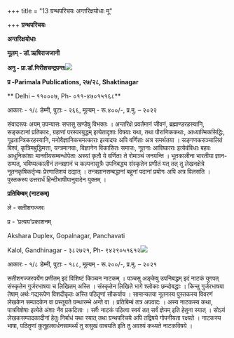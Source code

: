 +++
title = "13 ग्रन्थपरिचयः अन्तरिक्षयोधाः मू"

+++
**ग्रन्थपरिचयः**

**अन्तरिक्षयोधाः**

**मूलम् - डॉ.ऋषिराजजानी**

**अनु - प्रा.डॉ.गिरीशचन्द्रपन्तः**![](magazine_images/img-1661867117Antarikshayodha.jpg)

**प्र -Parimala Publications, २७/२८, Shaktinagar**

** Delhi – ११०००७, Ph- ०११-४७०१५१६८**

आकारः - १/८ डेम्मी, पुटाः - २६६, मूल्यम् - रू.४००/-, प्र.मु. – २०२२

संवादरूपः अयम् उपन्यासः सप्तसु खण्डेषु विभक्तः । अन्तरिक्षे प्रवर्तमानं जीवनं, ब्रह्माण्डरहस्यानि, सङ्कटानां प्रतिकारः, ग्रहाणां परस्परयुद्धम् इत्येतादृशाः विषयाः यथा, तथा पौराणिककथाः, आध्यात्मिकसिद्धिः, गूढतान्त्रिकरहस्यानि, मनोवैज्ञानिकचमत्काराः इत्यादयः अपि वर्णिताः अत्र समर्थतया । सङ्गणकसञ्चालितं विश्वं, कृत्रिमबुद्धिमत्ता, यन्त्रमानवाः, विज्ञानेन विकासितः समाजः, नूतनाः आविष्काराः इत्येवंविधाः बहवः आधुनिकांशाः मानवीयसम्बन्धोपेताः अस्यां कृतौ ये वर्णिताः ते रोमाञ्चं जनयन्ति । भूतकालीना भारतीया ज्ञान-सम्पत्, भविष्यत्कालीनं तन्त्रज्ञानं च कल्पनासूत्रैः उपनिबद्ध्य संस्कृतेन प्रणीतं यत् तत् तु लेखनक्षेत्रे नूतनकृषिकर्तृभ्यः प्रेरणातिशयं दद्यात् । तन्त्रज्ञानसम्बद्धानां बहूनां पदानां प्रयोगः अपि अत्र विलसति । पुस्तकस्य उत्तरार्धं हिन्दीभाषीयानुवादेन युक्तम् ।



**प्रतिबिम्बम् (नाटकम्)**

ले - सतीशगज्जरः

प्र - ‘प्रत्यय’प्रकाशनम्

Akshara Duplex, Gopalnagar, Panchavati

Kalol, Gandhinagar - ३८२७२१, Ph- ९४२९०५१६१२![](magazine_images/img-1661867231Pratibimbam.jpg)

आकारः - १/८ डेम्मी, पुटाः - १८८, मूल्यम् - रू.२००/-, प्र.मु. – २०२१

सतीशगज्जरवर्येण प्रणीतम् इदं विशिष्टं किञ्चन नाटकम् । पञ्चसु अङ्केषु उपनिबद्धम् इदं नाटकं युगपत् संस्कृतेन गुर्जरभाषया च लिखितम् अस्ति । संस्कृतेन लिखिते भागे श्लोकाः छन्दोबद्धाः । किन्तु गुर्जरभाषया तेषाम् अर्थः गद्यरूपेण विशदीकृतः अस्ति पठितॄणां सौकर्याय । सामान्यतया नूतनस्य पुस्तकस्य विवरणं लेखकेन सम्पादकेन वा प्रस्तूयते ग्रन्थारम्भे अन्ते वा । प्रतिबिम्बं तत्र अपवादः । अस्य नाटकस्य कथा, पात्रविशेषाः इत्येते अंशाः नैव प्रकटिताः । सर्वैः नाटकं पठित्वा स्वयं तत् सर्वं ज्ञेयम् इति हेतुना स्यात् । सोऽयं लेखकसम्पादकादीनां हेतुः निर्बाधं यथा स्यात् तथा ग्रन्थपरिचये अपि तद्विषये गोपनीयता रक्ष्यते । नाटकस्य भाषा, पठितॄणां कुतूहलवर्धनसामर्थ्यं तु ससुखं वाचयति इति तु अवश्यं कथ्यते नाटकविषये ।
